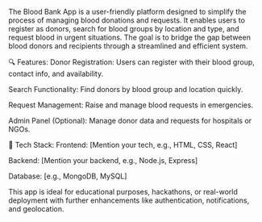 The Blood Bank App is a user-friendly platform designed to simplify the process of managing blood donations and requests. It enables users to register as donors, search for blood groups by location and type, and request blood in urgent situations. The goal is to bridge the gap between blood donors and recipients through a streamlined and efficient system.

🔍 Features:
Donor Registration: Users can register with their blood group, contact info, and availability.

Search Functionality: Find donors by blood group and location quickly.

Request Management: Raise and manage blood requests in emergencies.

Admin Panel (Optional): Manage donor data and requests for hospitals or NGOs.

🚀 Tech Stack:
Frontend: [Mention your tech, e.g., HTML, CSS, React]

Backend: [Mention your backend, e.g., Node.js, Express]

Database: [e.g., MongoDB, MySQL]

This app is ideal for educational purposes, hackathons, or real-world deployment with further enhancements like authentication, notifications, and geolocation.
